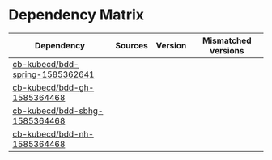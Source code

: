 # Dependency Matrix

Dependency | Sources | Version | Mismatched versions
---------- | ------- | ------- | -------------------
[cb-kubecd/bdd-spring-1585362641](https://github.com/cb-kubecd/bdd-spring-1585362641.git) |  | []() | 
[cb-kubecd/bdd-gh-1585364468](https://github.com/cb-kubecd/bdd-gh-1585364468.git) |  | []() | 
[cb-kubecd/bdd-sbhg-1585364468](https://github.com/cb-kubecd/bdd-sbhg-1585364468.git) |  | []() | 
[cb-kubecd/bdd-nh-1585364468](https://github.com/cb-kubecd/bdd-nh-1585364468.git) |  | []() | 
